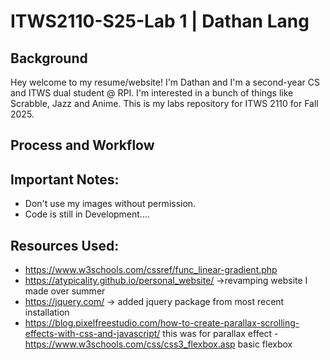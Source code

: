 # ITWS2110-S25-Lab 1 | Dathan Lang 

## Background
Hey welcome to my resume/website! I'm Dathan and I'm a
second-year CS and ITWS dual student @ RPI. I'm interested
in a bunch of things like Scrabble, Jazz and Anime. This
is my labs repository for ITWS 2110 for Fall 2025.

## Process and Workflow


## Important Notes:
- Don't use my images without permission.
- Code is still in Development....  

## Resources Used:
- https://www.w3schools.com/cssref/func_linear-gradient.php
- https://atypicality.github.io/personal_website/
->revamping website I made over summer
- https://jquery.com/ -> added jquery package from most recent installation
- https://blog.pixelfreestudio.com/how-to-create-parallax-scrolling-effects-with-css-and-javascript/ this was for parallax effect
-https://www.w3schools.com/css/css3_flexbox.asp basic flexbox 